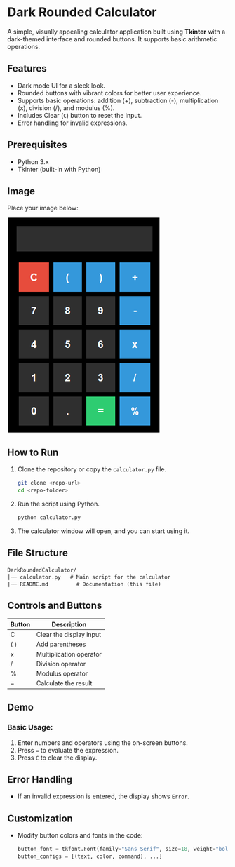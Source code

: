 # Dark Rounded Calculator

A simple, visually appealing calculator application built using **Tkinter** with a dark-themed interface and rounded buttons. It supports basic arithmetic operations.

## Features

- Dark mode UI for a sleek look.
- Rounded buttons with vibrant colors for better user experience.
- Supports basic operations: addition (+), subtraction (-), multiplication (x), division (/), and modulus (%).
- Includes Clear (`C`) button to reset the input.
- Error handling for invalid expressions.


## Prerequisites

- Python 3.x
- Tkinter (built-in with Python)

## Image

Place your image below:

![Calculator Screenshot](view.png)

## How to Run

1. Clone the repository or copy the `calculator.py` file.
   ```bash
   git clone <repo-url>
   cd <repo-folder>
   ```

2. Run the script using Python.
   ```bash
   python calculator.py
   ```

3. The calculator window will open, and you can start using it.

## File Structure

```
DarkRoundedCalculator/
|── calculator.py   # Main script for the calculator
|── README.md         # Documentation (this file)
```

## Controls and Buttons

| Button | Description              |
|--------|--------------------------|
| C      | Clear the display input  |
| ( )    | Add parentheses          |
| x      | Multiplication operator  |
| /      | Division operator        |
| %      | Modulus operator         |
| =      | Calculate the result     |

## Demo

### Basic Usage:
1. Enter numbers and operators using the on-screen buttons.
2. Press `=` to evaluate the expression.
3. Press `C` to clear the display.

## Error Handling
- If an invalid expression is entered, the display shows `Error`.

## Customization

- Modify button colors and fonts in the code:
  ```python
  button_font = tkfont.Font(family="Sans Serif", size=18, weight="bold")
  button_configs = [(text, color, command), ...]
  ```

